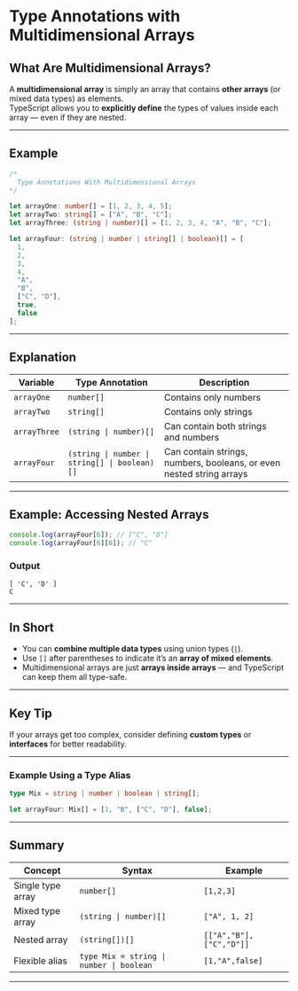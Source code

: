 #  Type Annotations with Multidimensional Arrays 

##  What Are Multidimensional Arrays?
A **multidimensional array** is simply an array that contains **other arrays** (or mixed data types) as elements.  
TypeScript allows you to **explicitly define** the types of values inside each array — even if they are nested.

---

##  Example

```typescript
/*
  Type Annotations With Multidimensional Arrays
*/

let arrayOne: number[] = [1, 2, 3, 4, 5];
let arrayTwo: string[] = ["A", "B", "C"];
let arrayThree: (string | number)[] = [1, 2, 3, 4, "A", "B", "C"];

let arrayFour: (string | number | string[] | boolean)[] = [
  1, 
  2, 
  3, 
  4, 
  "A", 
  "B", 
  ["C", "D"], 
  true, 
  false
];
```

---

##  Explanation

| Variable | Type Annotation | Description |
|-----------|------------------|--------------|
| `arrayOne` | `number[]` | Contains only numbers |
| `arrayTwo` | `string[]` | Contains only strings |
| `arrayThree` | `(string \| number)[]` | Can contain both strings and numbers |
| `arrayFour` | `(string \| number \| string[] \| boolean)[]` | Can contain strings, numbers, booleans, or even nested string arrays |

---

##  Example: Accessing Nested Arrays
```typescript
console.log(arrayFour[6]); // ["C", "D"]
console.log(arrayFour[6][0]); // "C"
```

###  Output
```
[ 'C', 'D' ]
C
```

---

##  In Short
- You can **combine multiple data types** using union types (`|`).  
- Use `[]` after parentheses to indicate it’s an **array of mixed elements**.  
- Multidimensional arrays are just **arrays inside arrays** — and TypeScript can keep them all type-safe.

---

##  Key Tip
If your arrays get too complex, consider defining **custom types** or **interfaces** for better readability.

---

###  Example Using a Type Alias
```typescript
type Mix = string | number | boolean | string[];

let arrayFour: Mix[] = [1, "B", ["C", "D"], false];
```

---

##  Summary

| Concept | Syntax | Example |
|----------|---------|----------|
| Single type array | `number[]` | `[1,2,3]` |
| Mixed type array | `(string \| number)[]` | `["A", 1, 2]` |
| Nested array | `(string[])[]` | `[["A","B"],["C","D"]]` |
| Flexible alias | `type Mix = string \| number \| boolean` | `[1,"A",false]` |

---

